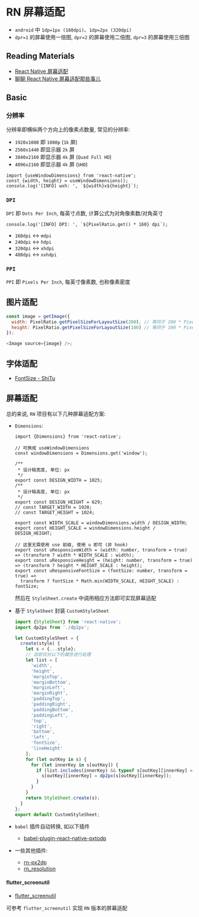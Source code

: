 # RN 屏幕适配

- `android` 中 `1dp=1px (160dpi)`、`1dp=2px (320dpi)`
- `dpr=1` 的屏幕使用一倍图, `dpr=2` 的屏幕使用二倍图, `dpr=3` 的屏幕使用三倍图

## Reading Materials

- [React Native 屏幕适配](https://neulionweb.dev/2022/03/react-native-design-match)
- [聊聊 React Native 屏幕适配那些事儿](https://segmentfault.com/a/1190000039805723)

## Basic

### 分辨率

分辨率即横纵两个方向上的像素点数量, 常见的分辨率:

- `1920x1080` 即 `1080p` (`1k` 屏)
- `2560x1440` 即显示器 `2k` 屏
- `3840x2160` 即显示器 `4k` 屏 (`Quad Full HD`)
- `4096x2160` 即显示器 `4k` 屏 (`UHD`)

```tsx
import {useWindowDimensions} from 'react-native';
const {width, height} = useWindowDimensions();
console.log('[INFO] wxh: ', `${width}x${height}`);
```

### `DPI`

`DPI` 即 `Dots Per Inch`, 每英寸点数, 计算公式为对角像素数/对角英寸

```tsx
console.log('[INFO] DPI: ', `${PixelRatio.get() * 160} dpi`);
```

- `160dpi` <-> `mdpi`
- `240dpi` <-> `hdpi`
- `320dpi` <-> `xhdpi`
- `480dpi` <-> `xxhdpi`

### `PPI`

`PPI` 即 `Pixels Per Inch`, 每英寸像素数, 也称像素密度

## 图片适配

```js
const image = getImage({
  width: PixelRatio.getPixelSizeForLayoutSize(200), // 等同于 200 * PixelRatio.get()
  height: PixelRatio.getPixelSizeForLayoutSize(100) // 等同于 100 * PixelRatio.get()
});

<Image source={image} />;
```

## 字体适配

- [FontSize - ShiTu](https://github.com/CodeRabbitYu/ShiTu/blob/master/app/utils/FontSize.js)

## 屏幕适配

总的来说, `RN` 项目有以下几种屏幕适配方案:

- `Dimensions`:

  ```tsx
  import {Dimensions} from 'react-native';

  // 可换成 useWindowDimensions
  const windowDimensions = Dimensions.get('window');

  /**
   * 设计稿宽度, 单位: px
   */
  export const DESIGN_WIDTH = 1025;
  /**
   * 设计稿高度, 单位: px
   */
  export const DESIGN_HEIGHT = 629;
  // const TARGET_WIDTH = 1920;
  // const TARGET_HEIGHT = 1024;

  export const WIDTH_SCALE = windowDimensions.width / DESIGN_WIDTH;
  export const HEIGHT_SCALE = windowDimensions.height / DESIGN_HEIGHT;

  // 这里无需使用 use 前缀, 使用 u 即可 (非 hook)
  export const uResponsiveWidth = (width: number, transform = true) => (transform ? width * WIDTH_SCALE : width);
  export const uResponsiveHeight = (height: number, transform = true) => (transform ? height * HEIGHT_SCALE : height);
  export const uResponsiveFontSize = (fontSize: number, transform = true) =>
    transform ? fontSize * Math.min(WIDTH_SCALE, HEIGHT_SCALE) : fontSize;
  ```

  然后在 `StyleSheet.create` 中调用相应方法即可实现屏幕适配

- 基于 `StyleSheet` 封装 `CustomStyleSheet`

  ```js
  import {StyleSheet} from 'react-native';
  import dp2px from './dp2px';

  let CustomStyleSheet = {
    create(style) {
      let s = {...style};
      // 目前仅对以下的属性进行处理
      let list = [
        'width',
        'height',
        'marginTop',
        'marginBottom',
        'marginLeft',
        'marginRight',
        'paddingTop',
        'paddingRight',
        'paddingBottom',
        'paddingLeft',
        'top',
        'right',
        'bottom',
        'left',
        'fontSize',
        'lineHeight'
      ];
      for (let outKey in s) {
        for (let innerKey in s[outKey]) {
          if (list.includes(innerKey) && typeof s[outKey][innerKey] == 'number') {
            s[outKey][innerKey] = dp2px(s[outKey][innerKey]);
          }
        }
      }
      return StyleSheet.create(s);
    }
  };
  export default CustomStyleSheet;
  ```

- `babel` 插件自动转换, 如以下插件
  - [babel-plugin-react-native-pxtodp](https://github.com/HancleLee/babel-plugin-react-native-pxtodp)
- 一些其他插件:
  - [rn-px2dp](https://github.com/monajs/rn-px2dp)
  - [rn_resolution](https://github.com/TerranTian/rn_resolution)

#### flutter_screenutil

- [flutter_screenutil](https://github.com/OpenFlutter/flutter_screenutil/tree/master)

可参考 `flutter_screenutil` 实现 `RN` 版本的屏幕适配
